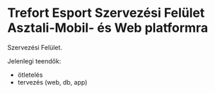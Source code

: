 # Trefort Esport Szervezési Felület Asztali-Mobil- és Web platformra

Szervezési Felület.

Jelenlegi teendők:

- ötletelés
- tervezés (web, db, app)
